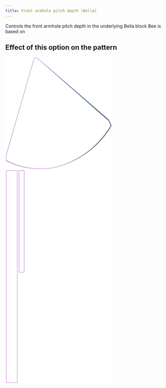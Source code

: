 ```yaml
---
title: Front armhole pitch depth (Bella)
---
```


Controls the front armhole pitch depth in the underlying Bella block Bee is based on

## Effect of this option on the pattern

![This image shows the effect of this option by superimposing several variants that have a different value for this option](bee_frontarmholepitchdepth_sample.svg "Effect of this option on the pattern")
